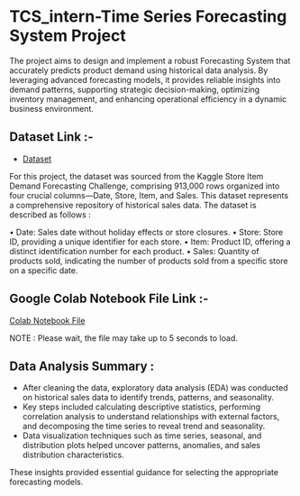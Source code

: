 # TCS_intern-Time Series Forecasting System Project 

The project aims to design and implement a robust Forecasting System that accurately predicts product demand using historical data analysis. By leveraging advanced forecasting models, it provides reliable insights into demand patterns, supporting strategic decision-making, optimizing inventory management, and enhancing operational efficiency in a dynamic business environment.

## Dataset Link :-
- <a href="https://www.kaggle.com/competitions/demand-forecasting-kernels-only/data">Dataset</a>

For this project, the dataset was sourced from the Kaggle Store Item Demand Forecasting Challenge, comprising 913,000 rows organized into four crucial columns—Date, Store, Item, and Sales. This dataset represents a comprehensive repository of historical sales data. The dataset is described as follows :

•	Date: Sales date without holiday effects or store closures.
•	Store: Store ID, providing a unique identifier for each store.
•	Item: Product ID, offering a distinct identification number for each product.
•	Sales: Quantity of products sold, indicating the number of products sold from a specific store on a specific date.

## Google Colab Notebook File Link :-

<a href= "https://colab.research.google.com/drive/1LdB4Im8DENt4ceQNd_ycvmHWrvuWFEOh?usp=sharing">Colab Notebook File</a>

NOTE : Please wait, the file may take up to 5 seconds to load.

## Data Analysis Summary :

- After cleaning the data, exploratory data analysis (EDA) was conducted on historical sales data to identify trends, patterns, and seasonality. 
- Key steps included calculating descriptive statistics, performing correlation analysis to understand relationships with external factors, and decomposing the time series to reveal trend and seasonality.
- Data visualization techniques such as time series, seasonal, and distribution plots helped uncover patterns, anomalies, and sales distribution characteristics.
  
These insights provided essential guidance for selecting the appropriate forecasting models.
